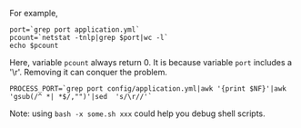 For example,

```shell
port=`grep port application.yml`
pcount=`netstat -tnlp|grep $port|wc -l`
echo $pcount
```

Here, variable `pcount` always return 0. It is because variable `port` includes a '\r'.
Removing it can conquer the problem.


```shell
PROCESS_PORT=`grep port config/application.yml|awk '{print $NF}'|awk 'gsub(/^ *| *$/,"")'|sed  's/\r//'`
```

Note: using `bash -x some.sh xxx` could help you debug shell scripts.